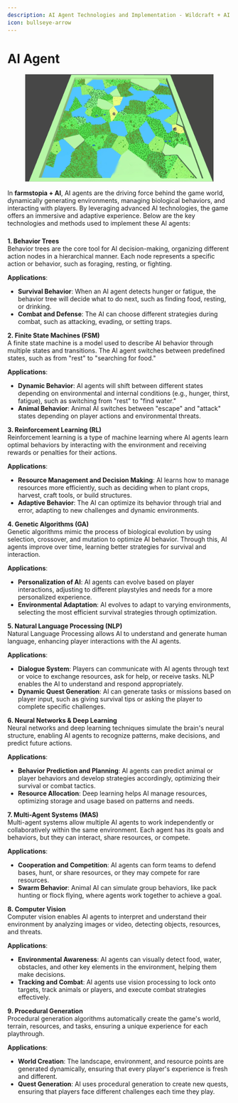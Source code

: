 ```yaml
---
description: AI Agent Technologies and Implementation - Wildcraft + AI
icon: bullseye-arrow
---
```


# AI Agent

<figure><img src="../.gitbook/assets/world.webp" alt=""><figcaption></figcaption></figure>

In **farmstopia + AI**, AI agents are the driving force behind the game world, dynamically generating environments, managing biological behaviors, and interacting with players. By leveraging advanced AI technologies, the game offers an immersive and adaptive experience. Below are the key technologies and methods used to implement these AI agents:

### &#x20;

**1. Behavior Trees** \
Behavior trees are the core tool for AI decision-making, organizing different action nodes in a hierarchical manner. Each node represents a specific action or behavior, such as foraging, resting, or fighting.

**Applications**:

* **Survival Behavior**: When an AI agent detects hunger or fatigue, the behavior tree will decide what to do next, such as finding food, resting, or drinking.
* **Combat and Defense**: The AI can choose different strategies during combat, such as attacking, evading, or setting traps.

**2. Finite State Machines (FSM)** \
A finite state machine is a model used to describe AI behavior through multiple states and transitions. The AI agent switches between predefined states, such as from "rest" to "searching for food."

**Applications**:

* **Dynamic Behavior**: AI agents will shift between different states depending on environmental and internal conditions (e.g., hunger, thirst, fatigue), such as switching from "rest" to "find water."
* **Animal Behavior**: Animal AI switches between "escape" and "attack" states depending on player actions and environmental threats.

**3. Reinforcement Learning (RL)** \
Reinforcement learning is a type of machine learning where AI agents learn optimal behaviors by interacting with the environment and receiving rewards or penalties for their actions.

**Applications**:

* **Resource Management and Decision Making**: AI learns how to manage resources more efficiently, such as deciding when to plant crops, harvest, craft tools, or build structures.
* **Adaptive Behavior**: The AI can optimize its behavior through trial and error, adapting to new challenges and dynamic environments.

**4. Genetic Algorithms (GA)** \
Genetic algorithms mimic the process of biological evolution by using selection, crossover, and mutation to optimize AI behavior. Through this, AI agents improve over time, learning better strategies for survival and interaction.

**Applications**:

* **Personalization of AI**: AI agents can evolve based on player interactions, adjusting to different playstyles and needs for a more personalized experience.
* **Environmental Adaptation**: AI evolves to adapt to varying environments, selecting the most efficient survival strategies through optimization.

**5. Natural Language Processing (NLP)** \
Natural Language Processing allows AI to understand and generate human language, enhancing player interactions with the AI agents.

**Applications**:

* **Dialogue System**: Players can communicate with AI agents through text or voice to exchange resources, ask for help, or receive tasks. NLP enables the AI to understand and respond appropriately.
* **Dynamic Quest Generation**: AI can generate tasks or missions based on player input, such as giving survival tips or asking the player to complete specific challenges.

**6. Neural Networks & Deep Learning** \
Neural networks and deep learning techniques simulate the brain's neural structure, enabling AI agents to recognize patterns, make decisions, and predict future actions.

**Applications**:

* **Behavior Prediction and Planning**: AI agents can predict animal or player behaviors and develop strategies accordingly, optimizing their survival or combat tactics.
* **Resource Allocation**: Deep learning helps AI manage resources, optimizing storage and usage based on patterns and needs.

**7. Multi-Agent Systems (MAS)** \
Multi-agent systems allow multiple AI agents to work independently or collaboratively within the same environment. Each agent has its goals and behaviors, but they can interact, share resources, or compete.

**Applications**:

* **Cooperation and Competition**: AI agents can form teams to defend bases, hunt, or share resources, or they may compete for rare resources.
* **Swarm Behavior**: Animal AI can simulate group behaviors, like pack hunting or flock flying, where agents work together to achieve a goal.

**8. Computer Vision** \
Computer vision enables AI agents to interpret and understand their environment by analyzing images or video, detecting objects, resources, and threats.

**Applications**:

* **Environmental Awareness**: AI agents can visually detect food, water, obstacles, and other key elements in the environment, helping them make decisions.
* **Tracking and Combat**: AI agents use vision processing to lock onto targets, track animals or players, and execute combat strategies effectively.

**9. Procedural Generation** \
Procedural generation algorithms automatically create the game's world, terrain, resources, and tasks, ensuring a unique experience for each playthrough.

**Applications**:

* **World Creation**: The landscape, environment, and resource points are generated dynamically, ensuring that every player's experience is fresh and different.
* **Quest Generation**: AI uses procedural generation to create new quests, ensuring that players face different challenges each time they play.
